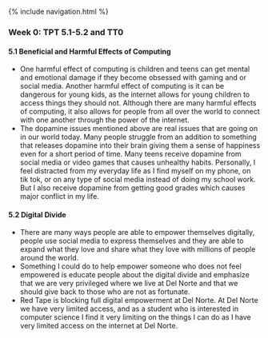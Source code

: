 {% include navigation.html %}
### Week 0: TPT 5.1-5.2 and TT0

#### 5.1 Beneficial and Harmful Effects of Computing

- One harmful effect of computing is children and teens can get mental and emotional damage if they become obsessed with gaming and or social media. Another harmful effect of computing is it can be dangerous for young kids, as the internet allows for young children to access things they should not. Although there are many harmful effects of computing, it also allows for people from all over the world to connect with one another through the power of the internet.
- The dopamine issues mentioned above are real issues that are going on in our world today. Many people struggle from an addition to something that releases dopamine into their brain giving them a sense of happiness even for a short period of time. Many teens receive dopamine from social media or video games that causes unhealthy habits. Personally, I feel distracted from my everyday life as I find myself on my phone, on tik tok, or on any type of social media instead of doing my school work. But I also receive dopamine from getting good grades which causes major conflict in my life.

#### 5.2 Digital Divide

  - There are many ways people are able to empower themselves digitally, people use social media to express themselves and they are able to expand what they love and share what they love with millions of people around the world.
  - Something I could do to help empower someone who does not feel empowered is educate people about the digital divide and emphasize that we are very privileged where we live at Del Norte and that we should give back to those who are not as fortunate.
  - Red Tape is blocking full digital empowerment at Del Norte. At Del Norte we have very limited access, and as a student who is interested in computer science I find it very limiting on the things I can do as I have very limited access on the internet at Del Norte.
